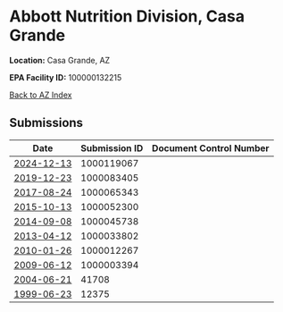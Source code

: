 # Abbott Nutrition Division, Casa Grande

**Location:** Casa Grande, AZ

**EPA Facility ID:** 100000132215

[Back to AZ Index](../../index.md)

## Submissions

| Date | Submission ID | Document Control Number |
|------|--------------|-------------------------|
| [2024-12-13](submissions/1000119067.md) | 1000119067 |  |
| [2019-12-23](submissions/1000083405.md) | 1000083405 |  |
| [2017-08-24](submissions/1000065343.md) | 1000065343 |  |
| [2015-10-13](submissions/1000052300.md) | 1000052300 |  |
| [2014-09-08](submissions/1000045738.md) | 1000045738 |  |
| [2013-04-12](submissions/1000033802.md) | 1000033802 |  |
| [2010-01-26](submissions/1000012267.md) | 1000012267 |  |
| [2009-06-12](submissions/1000003394.md) | 1000003394 |  |
| [2004-06-21](submissions/41708.md) | 41708 |  |
| [1999-06-23](submissions/12375.md) | 12375 |  |
